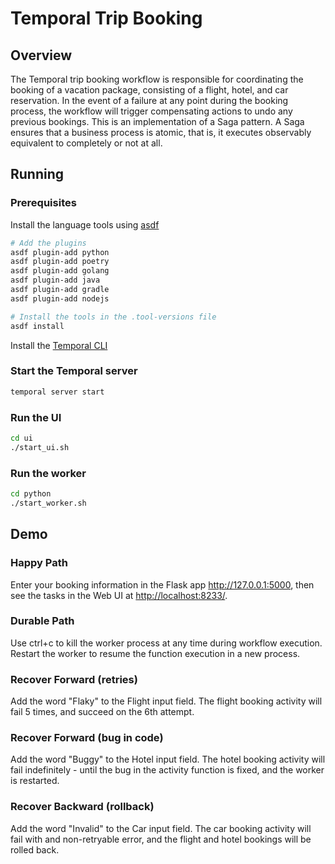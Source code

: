 # Temporal Trip Booking

## Overview

The Temporal trip booking workflow is responsible for coordinating the booking of a vacation package, consisting of a
flight, hotel, and car reservation. In the event of a failure at any point during the booking process, the workflow
will trigger compensating actions to undo any previous bookings. This is an implementation of a Saga pattern. A Saga
ensures that a business process is atomic, that is, it executes observably equivalent to completely or not at all.

## Running

### Prerequisites
Install the language tools using [asdf](https://asdf-vm.com/guide/getting-started.html)

```bash
# Add the plugins
asdf plugin-add python
asdf plugin-add poetry
asdf plugin-add golang
asdf plugin-add java
asdf plugin-add gradle
asdf plugin-add nodejs

# Install the tools in the .tool-versions file
asdf install
```

Install the [Temporal CLI](https://docs.temporal.io/cli)

### Start the Temporal server
```bash
temporal server start
```

### Run the UI
```bash
cd ui
./start_ui.sh
```

### Run the worker
```bash
cd python
./start_worker.sh
```

## Demo

### Happy Path
Enter your booking information in the Flask app <http://127.0.0.1:5000>, then see the tasks in the Web UI at
<http://localhost:8233/>.

### Durable Path
Use ctrl+c to kill the worker process at any time during workflow execution.  Restart the worker to resume the
function execution in a new process.

### Recover Forward (retries)
Add the word "Flaky" to the Flight input field.  The flight booking activity will fail 5 times, and succeed on the
6th attempt.

### Recover Forward (bug in code)
Add the word "Buggy" to the Hotel input field.  The hotel booking activity will fail indefinitely - until the bug in
the activity function is fixed, and the worker is restarted.

### Recover Backward (rollback)
Add the word "Invalid" to the Car input field.  The car booking activity will fail with and non-retryable error,
and the flight and hotel bookings will be rolled back.

